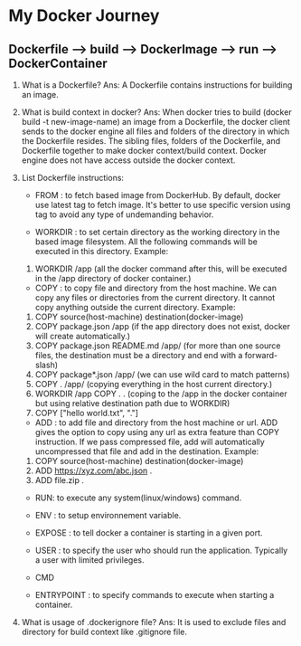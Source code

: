 # My Docker Journey

## Dockerfile --> build --> DockerImage --> run --> DockerContainer

1. What is a Dockerfile?
Ans: A Dockerfile contains instructions for building an image.
2. What is build context in docker?
Ans:  When docker tries to build (docker build -t new-image-name) an image from a Dockerfile, the docker client sends to the docker engine all files and folders of the directory in which the Dockerfile resides. The sibling files, folders of the Dockerfile, and Dockerfile together to make docker context/build context. Docker engine does not have access outside the docker context.
3. List Dockerfile instructions:
    * FROM : to fetch based image from DockerHub. By default, docker use latest tag to fetch image. It's better to use specific version using tag to avoid any type of undemanding behavior.
    
    * WORKDIR : to set certain directory as the working directory in the based image filesystem. All the following commands will be executed in this directory.
    Example:
    1.  WORKDIR /app (all the docker command after this, will be executed in the /app directory of docker container.)
    
    * COPY : to copy file and directory from the host machine. We can copy any files or directories from the current directory. It cannot copy anything outside the current directory. 
    Example:
    1.  COPY source(host-machine) destination(docker-image)
    2.  COPY package.json /app (if the app directory does not exist, docker will create automatically.)
    3.  COPY package.json README.md /app/ (for more than one source files, the destination must be a directory and end with a forward-slash) 
    4.  COPY package*.json /app/ (we can use wild card to match patterns)
    5.  COPY . /app/ (copying everything in the host current directory.)
    6.  WORKDIR /app
        COPY . . (coping to the /app in the docker container but using relative destination path due to WORKDIR)
    7.  COPY ["hello world.txt", "."]
    
    * ADD : to add file and directory from the host machine or url. ADD gives the option to copy using any url as extra feature than COPY instruction. If we pass compressed file, add will automatically uncompressed that file and add in the destination.
    Example: 
    1.  COPY source(host-machine) destination(docker-image)
    2.  ADD https://xyz.com/abc.json .
    3.  ADD file.zip .
    
    * RUN: to execute any system(linux/windows) command.
   
    * ENV : to setup environnement variable.
    
    * EXPOSE : to tell docker a container is starting in a given port.
    
    * USER : to specify the user who should run the application. Typically a user with limited privileges. 
    
    * CMD
    
    * ENTRYPOINT : to specify commands to execute when starting a container.
4. What is usage of .dockerignore file?
Ans: It is used to exclude files and directory for build context like .gitignore file. 